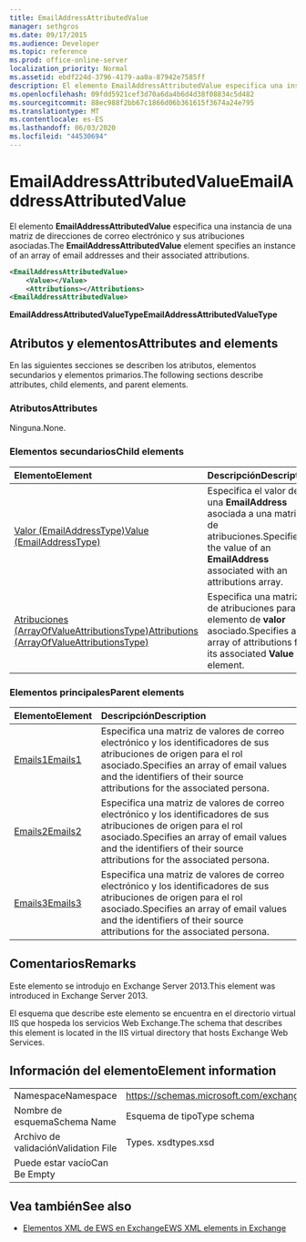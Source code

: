 ```yaml
---
title: EmailAddressAttributedValue
manager: sethgros
ms.date: 09/17/2015
ms.audience: Developer
ms.topic: reference
ms.prod: office-online-server
localization_priority: Normal
ms.assetid: ebdf224d-3796-4179-aa0a-87942e7585ff
description: El elemento EmailAddressAttributedValue especifica una instancia de una matriz de direcciones de correo electrónico y sus atribuciones asociadas.
ms.openlocfilehash: 09fdd5921cef3d70a6da4b6d4d38f08834c5d482
ms.sourcegitcommit: 88ec988f2bb67c1866d06b361615f3674a24e795
ms.translationtype: MT
ms.contentlocale: es-ES
ms.lasthandoff: 06/03/2020
ms.locfileid: "44530694"
---
```

# <a name="emailaddressattributedvalue"></a><span data-ttu-id="9af2a-103">EmailAddressAttributedValue</span><span class="sxs-lookup"><span data-stu-id="9af2a-103">EmailAddressAttributedValue</span></span>

<span data-ttu-id="9af2a-104">El elemento **EmailAddressAttributedValue** especifica una instancia de una matriz de direcciones de correo electrónico y sus atribuciones asociadas.</span><span class="sxs-lookup"><span data-stu-id="9af2a-104">The **EmailAddressAttributedValue** element specifies an instance of an array of email addresses and their associated attributions.</span></span> 
  
```XML
<EmailAddressAttributedValue>
    <Value></Value>
    <Attributions></Attributions>
<EmailAddressAttributedValue>
```

 <span data-ttu-id="9af2a-105">**EmailAddressAttributedValueType**</span><span class="sxs-lookup"><span data-stu-id="9af2a-105">**EmailAddressAttributedValueType**</span></span>
## <a name="attributes-and-elements"></a><span data-ttu-id="9af2a-106">Atributos y elementos</span><span class="sxs-lookup"><span data-stu-id="9af2a-106">Attributes and elements</span></span>

<span data-ttu-id="9af2a-107">En las siguientes secciones se describen los atributos, elementos secundarios y elementos primarios.</span><span class="sxs-lookup"><span data-stu-id="9af2a-107">The following sections describe attributes, child elements, and parent elements.</span></span>
  
### <a name="attributes"></a><span data-ttu-id="9af2a-108">Atributos</span><span class="sxs-lookup"><span data-stu-id="9af2a-108">Attributes</span></span>

<span data-ttu-id="9af2a-109">Ninguna.</span><span class="sxs-lookup"><span data-stu-id="9af2a-109">None.</span></span>
  
### <a name="child-elements"></a><span data-ttu-id="9af2a-110">Elementos secundarios</span><span class="sxs-lookup"><span data-stu-id="9af2a-110">Child elements</span></span>

|<span data-ttu-id="9af2a-111">**Elemento**</span><span class="sxs-lookup"><span data-stu-id="9af2a-111">**Element**</span></span>|<span data-ttu-id="9af2a-112">**Descripción**</span><span class="sxs-lookup"><span data-stu-id="9af2a-112">**Description**</span></span>|
|:-----|:-----|
|[<span data-ttu-id="9af2a-113">Valor (EmailAddressType)</span><span class="sxs-lookup"><span data-stu-id="9af2a-113">Value (EmailAddressType)</span></span>](value-emailaddresstype.md) <br/> |<span data-ttu-id="9af2a-114">Especifica el valor de una **EmailAddress** asociada a una matriz de atribuciones.</span><span class="sxs-lookup"><span data-stu-id="9af2a-114">Specifies the value of an **EmailAddress** associated with an attributions array.</span></span>  <br/> |
|[<span data-ttu-id="9af2a-115">Atribuciones (ArrayOfValueAttributionsType)</span><span class="sxs-lookup"><span data-stu-id="9af2a-115">Attributions (ArrayOfValueAttributionsType)</span></span>](attributions-arrayofvalueattributionstype.md) <br/> |<span data-ttu-id="9af2a-116">Especifica una matriz de atribuciones para su elemento de **valor** asociado.</span><span class="sxs-lookup"><span data-stu-id="9af2a-116">Specifies an array of attributions for its associated **Value** element.</span></span>  <br/> |
   
### <a name="parent-elements"></a><span data-ttu-id="9af2a-117">Elementos principales</span><span class="sxs-lookup"><span data-stu-id="9af2a-117">Parent elements</span></span>

|<span data-ttu-id="9af2a-118">**Elemento**</span><span class="sxs-lookup"><span data-stu-id="9af2a-118">**Element**</span></span>|<span data-ttu-id="9af2a-119">**Descripción**</span><span class="sxs-lookup"><span data-stu-id="9af2a-119">**Description**</span></span>|
|:-----|:-----|
|[<span data-ttu-id="9af2a-120">Emails1</span><span class="sxs-lookup"><span data-stu-id="9af2a-120">Emails1</span></span>](emails1.md) <br/> |<span data-ttu-id="9af2a-121">Especifica una matriz de valores de correo electrónico y los identificadores de sus atribuciones de origen para el rol asociado.</span><span class="sxs-lookup"><span data-stu-id="9af2a-121">Specifies an array of email values and the identifiers of their source attributions for the associated persona.</span></span>  <br/> |
|[<span data-ttu-id="9af2a-122">Emails2</span><span class="sxs-lookup"><span data-stu-id="9af2a-122">Emails2</span></span>](emails2.md) <br/> |<span data-ttu-id="9af2a-123">Especifica una matriz de valores de correo electrónico y los identificadores de sus atribuciones de origen para el rol asociado.</span><span class="sxs-lookup"><span data-stu-id="9af2a-123">Specifies an array of email values and the identifiers of their source attributions for the associated persona.</span></span>  <br/> |
|[<span data-ttu-id="9af2a-124">Emails3</span><span class="sxs-lookup"><span data-stu-id="9af2a-124">Emails3</span></span>](emails3.md) <br/> |<span data-ttu-id="9af2a-125">Especifica una matriz de valores de correo electrónico y los identificadores de sus atribuciones de origen para el rol asociado.</span><span class="sxs-lookup"><span data-stu-id="9af2a-125">Specifies an array of email values and the identifiers of their source attributions for the associated persona.</span></span>  <br/> |
   
## <a name="remarks"></a><span data-ttu-id="9af2a-126">Comentarios</span><span class="sxs-lookup"><span data-stu-id="9af2a-126">Remarks</span></span>

<span data-ttu-id="9af2a-127">Este elemento se introdujo en Exchange Server 2013.</span><span class="sxs-lookup"><span data-stu-id="9af2a-127">This element was introduced in Exchange Server 2013.</span></span>
  
<span data-ttu-id="9af2a-128">El esquema que describe este elemento se encuentra en el directorio virtual IIS que hospeda los servicios Web Exchange.</span><span class="sxs-lookup"><span data-stu-id="9af2a-128">The schema that describes this element is located in the IIS virtual directory that hosts Exchange Web Services.</span></span>
  
## <a name="element-information"></a><span data-ttu-id="9af2a-129">Información del elemento</span><span class="sxs-lookup"><span data-stu-id="9af2a-129">Element information</span></span>

|||
|:-----|:-----|
|<span data-ttu-id="9af2a-130">Namespace</span><span class="sxs-lookup"><span data-stu-id="9af2a-130">Namespace</span></span>  <br/> |https://schemas.microsoft.com/exchange/services/2006/types  <br/> |
|<span data-ttu-id="9af2a-131">Nombre de esquema</span><span class="sxs-lookup"><span data-stu-id="9af2a-131">Schema Name</span></span>  <br/> |<span data-ttu-id="9af2a-132">Esquema de tipo</span><span class="sxs-lookup"><span data-stu-id="9af2a-132">Type schema</span></span>  <br/> |
|<span data-ttu-id="9af2a-133">Archivo de validación</span><span class="sxs-lookup"><span data-stu-id="9af2a-133">Validation File</span></span>  <br/> |<span data-ttu-id="9af2a-134">Types. xsd</span><span class="sxs-lookup"><span data-stu-id="9af2a-134">types.xsd</span></span>  <br/> |
|<span data-ttu-id="9af2a-135">Puede estar vacío</span><span class="sxs-lookup"><span data-stu-id="9af2a-135">Can Be Empty</span></span>  <br/> ||
   
## <a name="see-also"></a><span data-ttu-id="9af2a-136">Vea también</span><span class="sxs-lookup"><span data-stu-id="9af2a-136">See also</span></span>



- [<span data-ttu-id="9af2a-137">Elementos XML de EWS en Exchange</span><span class="sxs-lookup"><span data-stu-id="9af2a-137">EWS XML elements in Exchange</span></span>](ews-xml-elements-in-exchange.md)

